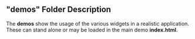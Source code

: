 ## "demos" Folder Description

The **demos** show the usage of the various widgets in a realistic application. These can stand alone or
may be loaded in the main demo **index.html**.